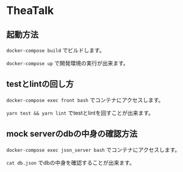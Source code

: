 # TheaTalk

## 起動方法

 `docker-compose build`
でビルドします。

`docker-compose up`
で開発環境の実行が出来ます。

## testとlintの回し方

`docker-compose exec front bash` でコンテナにアクセスします。

`yarn test && yarn lint` でtestとlintを回すことが出来ます。

## mock serverのdbの中身の確認方法

`docker-compose exec json_server bash` でコンテナにアクセスします。

`cat db.json` でdbの中身を確認することが出来ます。